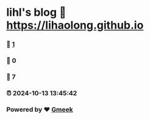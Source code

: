 # lihl's blog :link: https://lihaolong.github.io 
### :page_facing_up: [1](https://lihaolong.github.io/tag.html) 
### :speech_balloon: 0 
### :hibiscus: 7 
### :alarm_clock: 2024-10-13 13:45:42 
### Powered by :heart: [Gmeek](https://github.com/Meekdai/Gmeek)
